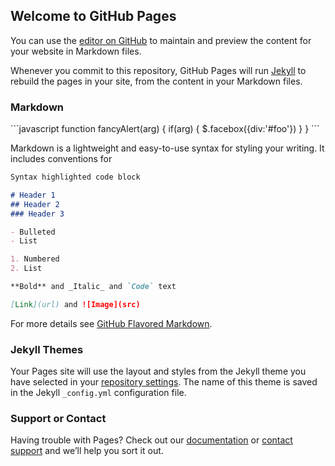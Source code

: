 ## Welcome to GitHub Pages

You can use the [editor on GitHub](https://github.com/shangguanxiaomei/shangguanxiaomei/edit/gh-pages/index.md) to maintain and preview the content for your website in Markdown files.

Whenever you commit to this repository, GitHub Pages will run [Jekyll](https://jekyllrb.com/) to rebuild the pages in your site, from the content in your Markdown files.

### Markdown

<div data-iframe-width="150" data-iframe-height="270" data-share-badge-id="5b80739a-134b-4b66-8aad-36b180406fe4" data-share-badge-host="https://www.youracclaim.com"></div>
```javascript
function fancyAlert(arg) {
  if(arg) {
    $.facebox({div:'#foo'})
  }
}
```

Markdown is a lightweight and easy-to-use syntax for styling your writing. It includes conventions for

```markdown
Syntax highlighted code block

# Header 1
## Header 2
### Header 3

- Bulleted
- List

1. Numbered
2. List

**Bold** and _Italic_ and `Code` text

[Link](url) and ![Image](src)
```

For more details see [GitHub Flavored Markdown](https://guides.github.com/features/mastering-markdown/).

### Jekyll Themes

Your Pages site will use the layout and styles from the Jekyll theme you have selected in your [repository settings](https://github.com/shangguanxiaomei/shangguanxiaomei/settings). The name of this theme is saved in the Jekyll `_config.yml` configuration file.

### Support or Contact

Having trouble with Pages? Check out our [documentation](https://help.github.com/categories/github-pages-basics/) or [contact support](https://github.com/contact) and we’ll help you sort it out.
